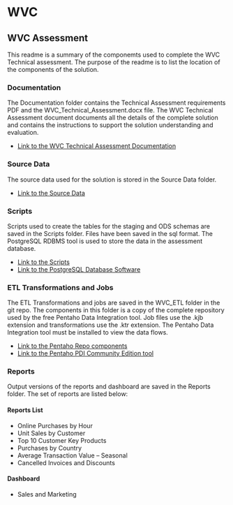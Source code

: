 # WVC
## WVC Assessment

This readme is a summary of the componemts used to complete the WVC Technical assessment. The purpose of the readme is to list the location of the components of the solution.

### Documentation
The Documentation folder contains the Technical Assessment requirements PDF and the WVC_Technical_Assessment.docx file.  The WVC Technical Assessment document documents all the details of the complete solution and contains the instructions to support the solution understanding and evaluation. 
* [Link to the WVC Technical Assessment Documentation](https://github.com/stevcole/wvc/tree/master/Documentation)

### Source Data
The source data used for the solution is stored in the Source Data folder. 
* [Link to the Source Data](https://github.com/stevcole/wvc/tree/master/Source%20Data)

### Scripts
Scripts used to create the tables for the staging and ODS schemas are saved in the Scripts folder.  Files have been saved in the sql format. The PostgreSQL RDBMS tool is used to store the data in the assessment database.
* [Link to the Scripts](https://github.com/stevcole/wvc/tree/master/Scripts)
* [Link to the PostgreSQL Database Software](https://www.postgresql.org/download/)

### ETL Transformations and Jobs
The ETL Transformations and jobs are saved in the WVC_ETL folder in the git repo.  The components in this folder is a copy of the complete repository used by the free Pentaho Data Integration tool.  Job files use the .kjb extension and transformations use the .ktr extension. The Pentaho Data Integration tool must be installed to view the data flows.
* [Link to the Pentaho Repo components](https://github.com/stevcole/wvc/tree/master/WVC_ETL)
* [Link to the Pentaho PDI Community Edition tool](https://events.pentaho.com/CE-Download_Data-Integration-ALL-OS.html)

### Reports
Output versions of the reports and dashboard are saved in the Reports folder.  The set of reports are listed below:

#### Reports List
* Online Purchases by Hour
* Unit Sales by Customer
* Top 10 Customer Key Products
* Purchases by Country
* Average Transaction Value – Seasonal
* Cancelled Invoices and Discounts
#### Dashboard
* Sales and Marketing
